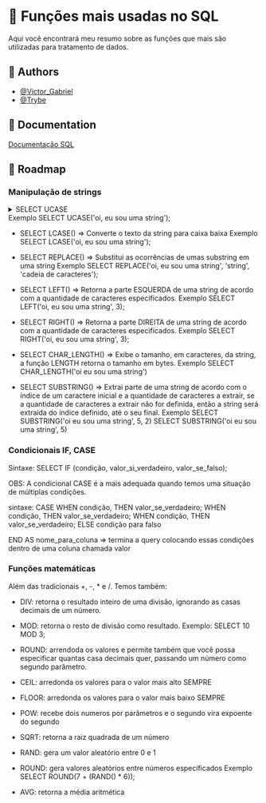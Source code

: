 
# 📌 Funções mais usadas no SQL

Aqui você encontrará meu resumo sobre as funções
que mais são utilizadas para tratamento de dados.

## 👥 Authors

- [@Victor_Gabriel](https://www.github.com/victorbr988)
- [@Trybe](https://www.betrybe.com/)


## 📝 Documentation

[Documentação SQL](https://dev.mysql.com/doc/)


## 📜 Roadmap

### Manipulação de strings 

<details>
Converte o texto da string para caixa alta
 <summary>SELECT UCASE</summary>
</details> 
    Exemplo SELECT UCASE('oi, eu sou uma string');

- SELECT LCASE() => Converte o texto da string para caixa baixa
    Exemplo SELECT LCASE('oi, eu sou uma string');

- SELECT REPLACE() => Substitui as ocorrências de umas substring em uma string
    Exemplo 
    SELECT REPLACE('oi, eu sou uma string', 'string', 'cadeia de caracteres');

- SELECT LEFT() => Retorna a parte ESQUERDA de uma string de acordo com a quantidade de caracteres especificados.
    Exemplo 
    SELECT LEFT('oi, eu sou uma string', 3);

- SELECT RIGHT() => Retorna a parte DIREITA de uma string de acordo com a 
    quantidade de caracteres especificados.
    Exemplo
    SELECT RIGHT('oi, eu sou uma string', 3);

- SELECT CHAR_LENGTH() => Exibe o tamanho, em caracteres, da string, a função LENGTH retorna o tamanho em bytes.
    Exemplo
    SELECT CHAR_LENGTH('oi eu sou uma string')

- SELECT SUBSTRING() => Extrai parte de uma string de acordo com o índice de um caractere inicial e a quantidade de caracteres a extrair, se a quantidade de caracteres a extrair não for definida, então a string será extraída do índice definido, até o seu final.
    Exemplo 
    SELECT SUBSTRING('oi eu sou uma string', 5, 2)
    SELECT SUBSTRING('oi eu sou uma string', 5)

### Condicionais IF, CASE

Sintaxe: SELECT IF (condição, valor_si_verdadeiro, valor_se_falso);

OBS: A condicional CASE é a mais adequada quando temos uma situação de múltiplas condições.

sintaxe:
CASE
	WHEN condição, THEN  valor_se_verdadeiro;
	WHEN condição, THEN  valor_se_verdadeiro;
	WHEN condição, THEN  valor_se_verdadeiro;
ELSE condição para falso

END AS nome_para_coluna => termina a query colocando essas condições dentro de uma coluna chamada valor

### Funções matemáticas

Além das tradicionais +, -, * e /. Temos também:

- DIV: retorna o resultado inteiro de uma divisão, ignorando as casas decimais de um número.

- MOD: retorna o resto de divisão como resultado.
    Exemplo:
    SELECT 10 MOD 3;

- ROUND: arrendoda os valores e permite também que você possa especificar quantas casa decimais quer, passando um número como segundo parâmetro.

- CEIL: arredonda os valores para o valor mais alto SEMPRE

- FLOOR: arredonda os valores para o valor mais baixo SEMPRE

- POW: recebe dois numeros por parâmetros e o segundo vira expoente do segundo

- SQRT: retorna a raiz quadrada de um número

- RAND: gera um valor aleatório entre 0 e 1

- ROUND: gera valores aleatórios entre números especificados
    Exemplo
    SELECT ROUND(7 + (RAND() * 6));
- AVG: retorna a média aritmética


